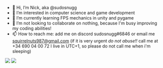 - 👋 Hi, I’m Nick, aka @sudosnugg
- 👀 I’m interested in computer science and game development
- 🌱 I’m currently learning FPS mechanics in unity and pygame
- 💞️ I’m not looking to collaborate on nothing, because I'm busy improving my coding abilities!
- 📫 How to reach me: add me on discord sudosnugg#6846 or email me squirrelnuts987@gmail.com (if it is very urgent _do not abuse!!_ call me at +34 690 04 00 72 I live in UTC+1, so please do not call me when i'm sleeping)

![](https://github.com/sudosnugg/github-profile-stats/blob/master/generated/overview.svg)
![](https://github.com/sudosnugg/github-profile-stats/blob/master/generated/languages.svg)

<!---
disekai/disekai is a ✨ special ✨ repository because its `README.md` (this file) appears on your GitHub profile.
You can click the Preview link to take a look at your changes.
--->
